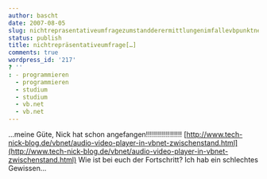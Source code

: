 ```yaml
---
author: bascht
date: 2007-08-05
slug: nichtreprasentativeumfragezumstandderermittlungenimfallevbpunktnetbeleg
status: publish
title: nichtrepräsentativeumfrage[…]
comments: true
wordpress_id: '217'
? ''
: - programmieren
  - programmieren
  - studium
  - studium
  - vb.net
  - vb.net
---
```


...meine Güte, Nick hat schon angefangen!!!!!!!!!!!!!!!!!!
[http://www.tech-nick-blog.de/vbnet/audio-video-player-in-vbnet-zwischenstand.html](http://www.tech-nick-blog.de/vbnet/audio-video-player-in-vbnet-zwischenstand.html)
Wie ist bei euch der Fortschritt? Ich hab ein schlechtes
Gewissen...
